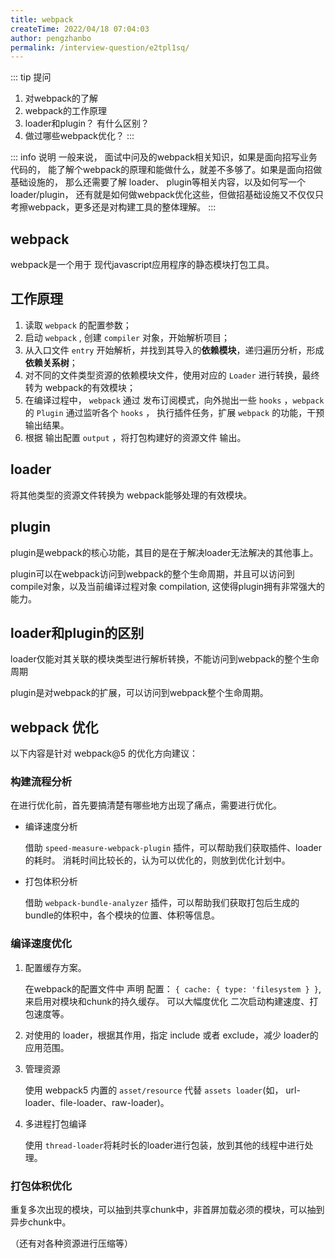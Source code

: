 ```yaml
---
title: webpack
createTime: 2022/04/18 07:04:03
author: pengzhanbo
permalink: /interview-question/e2tpl1sq/
---
```


::: tip 提问
1. 对webpack的了解
2. webpack的工作原理
3. loader和plugin？ 有什么区别？
4. 做过哪些webpack优化？
:::

::: info 说明
一般来说， 面试中问及的webpack相关知识，如果是面向招写业务代码的，
能了解个webpack的原理和能做什么，就差不多够了。如果是面向招做基础设施的，
那么还需要了解 loader、 plugin等相关内容，以及如何写一个 loader/plugin，
还有就是如何做webpack优化这些，但做招基础设施又不仅仅只考擦webpack，更多还是对构建工具的整体理解。
:::

## webpack

webpack是一个用于 现代javascript应用程序的静态模块打包工具。

## 工作原理

1. 读取 `webpack` 的配置参数；
2. 启动 `webpack` , 创建 `compiler` 对象，开始解析项目；
3. 从入口文件 `entry` 开始解析，并找到其导入的**依赖模块**，递归遍历分析，形成**依赖关系树**；
4. 对不同的文件类型资源的依赖模块文件，使用对应的 `Loader` 进行转换，最终转为 webpack的有效模块；
5. 在编译过程中， `webpack` 通过 发布订阅模式，向外抛出一些 `hooks` ，`webpack` 的 `Plugin` 通过监听各个 `hooks` ，
   执行插件任务，扩展 `webpack` 的功能，干预输出结果。
6. 根据 输出配置 `output` ，将打包构建好的资源文件 输出。

## loader

将其他类型的资源文件转换为 webpack能够处理的有效模块。

## plugin

plugin是webpack的核心功能，其目的是在于解决loader无法解决的其他事上。

plugin可以在webpack访问到webpack的整个生命周期，并且可以访问到compile对象，以及当前编译过程对象 compilation, 这使得plugin拥有非常强大的能力。

## loader和plugin的区别

loader仅能对其关联的模块类型进行解析转换，不能访问到webpack的整个生命周期

plugin是对webpack的扩展，可以访问到webpack整个生命周期。


## webpack 优化

以下内容是针对 webpack@5 的优化方向建议：

### 构建流程分析

在进行优化前，首先要搞清楚有哪些地方出现了痛点，需要进行优化。

- 编译速度分析
  
  借助 `speed-measure-webpack-plugin` 插件，可以帮助我们获取插件、loader的耗时。
  消耗时间比较长的，认为可以优化的，则放到优化计划中。

- 打包体积分析

  借助 `webpack-bundle-analyzer` 插件，可以帮助我们获取打包后生成的bundle的体积中，各个模块的位置、体积等信息。

### 编译速度优化

1. 配置缓存方案。
   
   在webpack的配置文件中 声明 配置： `{ cache: { type: 'filesystem } }`,来启用对模块和chunk的持久缓存。
   可以大幅度优化 二次启动构建速度、打包速度等。

2. 对使用的 loader，根据其作用，指定 include 或者 exclude，减少 loader的应用范围。

3. 管理资源
   
   使用 webpack5 内置的 `asset/resource` 代替 `assets loader`(如， url-loader、file-loader、raw-loader)。

4. 多进程打包编译
   
   使用 `thread-loader`将耗时长的loader进行包装，放到其他的线程中进行处理。

### 打包体积优化

重复多次出现的模块，可以抽到共享chunk中，非首屏加载必须的模块，可以抽到异步chunk中。

（还有对各种资源进行压缩等）
